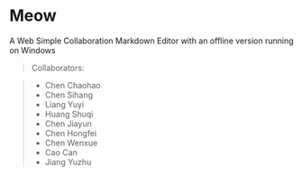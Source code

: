 # Meow
A Web Simple Collaboration Markdown Editor with an offline version running on Windows
>Collaborators:

>* Chen Chaohao
>* Chen Sihang
>* Liang Yuyi
>* Huang Shuqi
>* Chen Jiayun
>* Chen Hongfei
>* Chen Wenxue
>* Cao Can
>* Jiang Yuzhu
